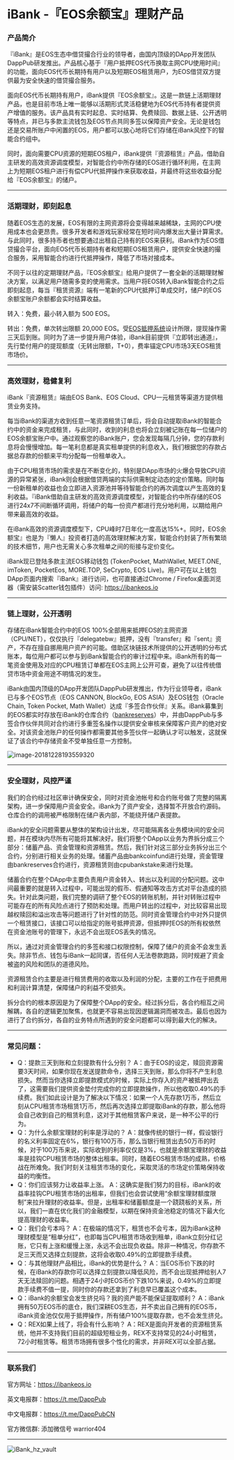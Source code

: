 

# iBank -『EOS余额宝』理财产品

### 产品简介

『iBank』是EOS生态中借贷撮合行业的领导者，由国内顶级的DApp开发团队DappPub研发推出。产品核心基于『用户抵押EOS代币换取主网CPU使用时间』的功能，面向EOS代币长期持有用户以及短期EOS租赁用户，为EOS借贷双方提供最为安全快速的借贷撮合服务。

面向EOS代币长期持有用户，iBank提供『EOS余额宝』。这是一款链上活期理财产品，也是目前市场上唯一能够以活期形式灵活稳健地为EOS代币持有者提供资产增值的服务。该产品具有实时起息、实时结算、免费赎回、数据上链、公开透明等特点，并已与多款主流钱包及EOS节点共同多签以保障资产安全。无论是钱包还是交易所账户中闲置的EOS，用户都可以放心地将它们存储在iBank风控下的智能合约组中。

同时，面向需要CPU资源的短期EOS租户，iBank提供『资源租赁』产品，借助自主研发的高效资源调度模型，对智能合约中所存储的EOS进行循环利用，在主网上为短期EOS租户进行有偿CPU代抵押操作来获取收益，并最终将这些收益分配给『EOS余额宝』的储户。

------

### 活期理财，即刻起息

随着EOS生态的发展，EOS有限的主网资源将会变得越来越稀缺，主网的CPU使用成本也会更昂贵。很多开发者和游戏玩家经常在短时间内爆发出大量计算需求。与此同时，很多持币者也想要通过出租自己持有的EOS来获利。iBank作为EOS借贷撮合平台，面向EOS代币长期持有者和短期EOS租赁用户，提供安全快速的撮合服务，采用智能合约进行代抵押操作，降低了市场对接成本。

不同于以往的定期理财产品，『EOS余额宝』给用户提供了一套全新的活期理财解决方案，以满足用户随需多变的使用需求。当用户将EOS转入iBank智能合约之后即刻起息，每当『租赁资源』端有一笔新的CPU代抵押订单成交时，储户的EOS余额宝账户余额都会实时结算收益。

转入：免费，最小转入额为 500 EOS。

转出：免费，单次转出限额 20,000 EOS。受[EOS抵押系统](https://github.com/EOSIO/eos/tree/master/contracts/eosio.system)设计所限，提现操作需三天后到账。同时为了进一步提升用户体验，iBank目前提供『立即转出通道』，先行垫付用户的提现额度（无转出限额，T+0），费率锚定CPU市场3天EOS租赁市场价。

------

### 高效理财，稳健复利

iBank『资源租赁』端由EOS Bank、EOS Cloud、CPU一元租赁等渠道方提供租赁业务支持。

每当iBank的渠道方收到任意一笔资源租赁订单后，将会自动提取iBank的智能合约中的资金来完成租赁，与此同时，收到的利息也将会立刻被记账在每一位储户的EOS余额宝账户中。通过观察您的iBank账户，您会发现每隔几分钟，您的存款利息将会慢慢增加。每一笔利息都是真实租单提供的利息收入，我们根据您的存款占据总存款的份额来平均分配每一份租单收入。

由于CPU租赁市场的需求是在不断变化的，特别是DApp市场的火爆会导致CPU资源的异常紧张，iBank则会根据借贷两端的实际供需制定动态的定价策略。同时每一份新租单的收益也会立即进入资源池并等待智能合约的再次调度以产生高效的复利收益。『iBank借助自主研发的高效资源调度模型，对智能合约中所存储的EOS进行24x7不间断循环调用，将储户的每一份资产都进行充分地利用，以期给用户带来最高效的收益。

在iBank高效的资源调度模型下，CPU峰时7日年化一度高达15%+。同时，EOS余额宝』也是为『懒人』投资者打造的高效理财解决方案，智能合约封装了所有繁琐的技术细节，用户也无需关心多次租单之间的衔接与定价变化。

iBank现已登陆多款主流EOS移动钱包 (TokenPocket, MathWallet, MEET.ONE, imToken, PocketEos, MORE.TOP,  SeCrypto, EOS Live)。用户可在以上钱包DApp页面内搜索『iBank』进行访问，也可直接通过Chrome / Firefox桌面浏览器（需安装Scatter钱包插件）访问: https://ibankeos.io

------

### 链上理财，公开透明

存储在iBank智能合约中的EOS 100%全部用来抵押EOS的主网资源（CPU/NET），仅仅执行『delegatebw』抵押，没有『transfer』和『sent』资产，不存在擅自挪用用户资产的可能。借助区块链技术所提供的公开透明的分布式账本，每位用户都可以参与到iBank智能合约的审计过程中来。iBank所有的每一笔资金使用及对应的CPU租赁订单都在EOS主网上公开可查，避免了以往传统借贷市场中资金用途不明情况的发生。

iBank由国内顶级的DApp开发团队DappPub研发推出，作为行业领导者，iBank已与多个EOS节点（EOS CANNON, BlockGo, EOS ASIA）及EOS钱包（Oracle Chain, Token Pocket, Math Wallet）达成『多签合作伙伴』关系。iBank募集到的EOS都实时存放在iBank的仓库合约（[bankreserves](https://eosq.app/account/bankreserves)）中，并由DappPub与多签合作伙伴共同对合约进行多重签名操作以提供安全审核来保障客户资产的绝对安全。对该资金池账户的任何操作都需要其他多签伙伴一起确认才可以触发，这就保证了该合约中存储资金不受单独任意一方控制。

![image-20181228193559320](/Users/chen/Library/Application%20Support/typora-user-images/image-20181228193559320.png)

------

### 安全理财，风控严谨

我们的合约经过社区审计确保安全，同时对资金池帐号和合约账号做了完整的隔离架构，进一步保障用户资金安全。iBank为了资产安全，选择暂不开放合约源码。仓库合约的调用被严格限制在储户表内部，不能绕开储户表提款。

iBank的安全问题需要从整体的架构设计出发，尽可能隔离各业务模块间的安全问题，并在模块内尽所有可能将其解决好。我们将整个DApp以业务为界拆分成三个部分：储蓄产品、资金管理和资源租赁。然后，我们针对这三部分业务拆分出三个合约，分别进行相关业务的处理。储蓄产品由bankcoinfund进行处理，资金管理由bankreserves合约进行，资源租赁则由cpubankstake来进行处理。

储蓄合约在整个DApp中主要负责用户资金转入、转出以及利润的分配问题。这中间最重要的就是转入过程中，可能出现的假币、假通知等攻击方式对平台造成的损失。针对此类问题，我们完整的调研了整个EOS的转账机制，并针对转账过程中可能存在的所有风险点进行了预防和处理。而用户转出的过程中，对比较容易出现越权赎回和溢出攻击等问题进行了针对性的防范。同时资金管理合约中对外只提供一个租赁接口，该接口可以给指定的账号抵押资源，但抵押时EOS的所有权依然在资金池账号的管理下，永远不会出现EOS丢失的情况。

所以，通过对资金管理合约的多签和接口权限控制，保障了储户的资金不会发生丢失。除非节点、钱包与iBank一起同谋，否任何人无法卷款跑路，同时规避了资金被盗的风险和团队的道德风险。

资源租赁合约主要是进行租赁费用的收取以及利润的分配，主要的工作在于把费用和利润计算清楚，保障储户的利益不受损失。

拆分合约的根本原因是为了保障整个DApp的安全。经过拆分后，各合约相互之间解耦，各自的逻辑更加聚焦，也就更不容易出现因逻辑漏洞而被攻击。最后也因为进行了合约拆分，各自的业务特点所遇到的安全问题都可以得到最大化的解决。

------

### 常见问题：

- Q：提款三天到账和立刻提款有什么分别？
  A：由于EOS的设定，赎回资源需要3天时间，如果你现在发送提款命令，选择三天到账，那么你将不产生利息损失。然而当你选择立即提款模式的时候，实际上你存入的资产被抵押出去了，这需要我们提供资金垫付完成你的立即提款操作，所以他收取0.49%的手续费。我们如此设计是为了解决以下情况：如果一个人先存款1万币，然后立刻从CPU租赁市场租赁1万币，然后再次选择立即提取iBank的存款，那么他将会自己收到自己的租赁利息，这对于其他租赁客户来说，是一种不公平的行为。
- Q：为什么余额宝理财的利率是浮动的？
  A：就像传统的银行一样，假设银行的名义利率固定在6%，银行有100万币，那么当银行租赁出去50万币的时候，对于100万币来说，实际收到的利率仅仅是3%，也就是余额宝理财的收益率是挂钩CPU租赁市场的整体出租率。同时，随着EOS租赁市场的成熟，价格战在所难免。我们时刻关注租赁市场的变化，采取灵活的市场定价策略保持收益的均衡性。
- Q：你们应该努力让收益率上涨。
  A：这确实是我们努力的目标，iBank的收益率挂钩CPU租赁市场的出租率，但我们也会尝试使用“余额宝理财额度限制”来拉升理财的收益率。但是，出租率和储蓄额度是一个跷跷板的关系，所以，我们一直在优化我们的金融模型，以期在保持资金池稳定的情况下最大化提高理财的收益率。
- Q：我们会亏本吗？
  A：在极端的情况下，租赁也不会亏本，因为iBank这种理财模型是“租单分红”，也即每当CPU租赁市场收到租单，iBank立刻分红记账，它只有上涨和缓慢上涨，永远不会出现负收益。除非一种情况，你存款不足三天而又选择立刻提款，这将会收取0.49%的立即提款手续费。
- Q：与其他理财产品相比，iBank的优势是什么？
  A：当EOS币价下跌的时候，在iBank的存款你可以选择立刻提款以降低风险，而不会出现抵押给别人7天无法赎回的问题。相遇于24小时EOS币价下跌10%来说，0.49%的立即提款手续费不值一提，同时你的存款还拿到了利息早已覆盖这个成本。
- Q：iBank的余额宝会发生挤兑吗？我的资产能不能保证提取顺利？
  A：iBank拥有50万EOS币的底仓，我们深耕EOS生态，并不卖出自己拥有的EOS币，iBank资金池仅仅用于抵押操作，所有储户100%提取存款，也不会发生挤兑。
- Q：REX如果上线了，将会有什么影响？
  A：REX是面向开发者的资源租赁系统，他并不支持我们目前的超级短租业务，REX不支持常见的24小时租赁，72小时租赁等。租赁市场拥有很多个性化的需求，并非REX可以全部占据。

------

### 联系我们

官方网址：https://ibankeos.io

英文电报群：https://t.me/DappPub

中文电报群：https://t.me/DappPubCN

官方微信群: 	添加微信号 warrior404

------



![iBank_hz_vault](https://i.loli.net/2018/12/29/5c273b9d60283.jpeg)
